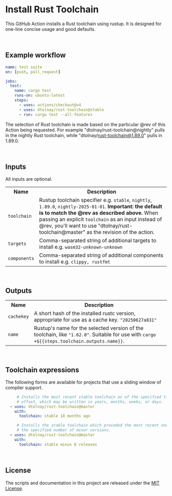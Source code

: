 # Install Rust Toolchain

This GitHub Action installs a Rust toolchain using rustup. It is designed for
one-line concise usage and good defaults.

<br>

## Example workflow

```yaml
name: test suite
on: [push, pull_request]

jobs:
  test:
    name: cargo test
    runs-on: ubuntu-latest
    steps:
      - uses: actions/checkout@v4
      - uses: dtolnay/rust-toolchain@stable
      - run: cargo test --all-features
```

The selection of Rust toolchain is made based on the particular @rev of this
Action being requested. For example "dtolnay/rust-toolchain@nightly" pulls in
the nightly Rust toolchain, while "dtolnay/rust-toolchain@1.89.0" pulls in
1.89.0.

<br>

## Inputs

All inputs are optional.

<table>
<tr>
  <th>Name</th>
  <th>Description</th>
</tr>
<tr>
  <td><code>toolchain</code></td>
  <td>
    Rustup toolchain specifier e.g. <code>stable</code>, <code>nightly</code>, <code>1.89.0</code>, <code>nightly-2025-01-01</code>.
    <b>Important: the default is to match the @rev as described above.</b>
    When passing an explicit <code>toolchain</code> as an input instead of @rev, you'll want to use "dtolnay/rust-toolchain@master" as the revision of the action.
  </td>
</tr>
<tr>
  <td><code>targets</code></td>
  <td>Comma-separated string of additional targets to install e.g. <code>wasm32-unknown-unknown</code></td>
</tr>
<tr>
  <td><code>components</code></td>
  <td>Comma-separated string of additional components to install e.g. <code>clippy, rustfmt</code></td>
</tr>
</table>

<br>

## Outputs

<table>
<tr>
  <th>Name</th>
  <th>Description</th>
</tr>
<tr>
  <td><code>cachekey</code></td>
  <td>A short hash of the installed rustc version, appropriate for use as a cache key. <code>"20250627a831"</code></td>
</tr>
<tr>
  <td><code>name</code></td>
  <td>Rustup's name for the selected version of the toolchain, like <code>"1.62.0"</code>. Suitable for use with <code>cargo +${{steps.toolchain.outputs.name}}</code>.</td>
</tr>
</table>

<br>

## Toolchain expressions

The following forms are available for projects that use a sliding window of
compiler support.

```yaml
     # Installs the most recent stable toolchain as of the specified time
     # offset, which may be written in years, months, weeks, or days.
  - uses: dtolnay/rust-toolchain@master
    with:
      toolchain: stable 18 months ago
```

```yaml
     # Installs the stable toolchain which preceded the most recent one by
     # the specified number of minor versions.
  - uses: dtolnay/rust-toolchain@master
    with:
      toolchain: stable minus 8 releases
```

<br>

## License

The scripts and documentation in this project are released under the [MIT
License].

[MIT License]: LICENSE
